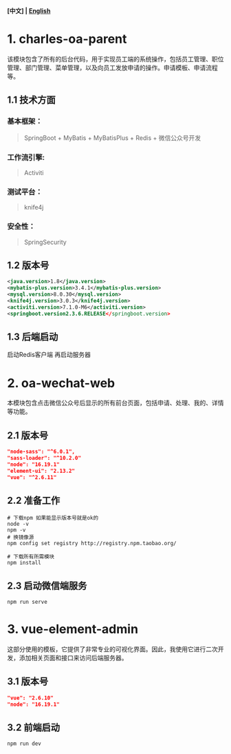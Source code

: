 **[中文] | [English](./README.md)**
# 1. charles-oa-parent
该模块包含了所有的后台代码，用于实现员工端的系统操作，包括员工管理、职位管理、部门管理、菜单管理，以及向员工发放申请的操作。申请模板、申请流程等。
## 1.1 技术方面
### 基本框架：
> SpringBoot + MyBatis + MyBatisPlus + Redis + 微信公众号开发
### 工作流引擎:
> Activiti
### 测试平台：
> knife4j
### 安全性：
> SpringSecurity
## 1.2 版本号
```xml
<java.version>1.8</java.version>
<mybatis-plus.version>3.4.1</mybatis-plus.version>
<mysql.version>8.0.30</mysql.version>
<knife4j.version>3.0.3</knife4j.version>
<activiti.version>7.1.0-M6</activiti.version>
<springboot.version2.3.6.RELEASE</springboot.version>
```
## 1.3 后端启动
启动Redis客户端 再启动服务器
# 2. oa-wechat-web
本模块包含点击微信公众号后显示的所有前台页面，包括申请、处理、我的、详情等功能。
## 2.1 版本号
```json
"node-sass": "^6.0.1",
"sass-loader": "^10.2.0"
"node": "16.19.1"
"element-ui": "2.13.2"
"vue": "^2.6.11"
```
## 2.2 准备工作

```shell
# 下载npm 如果能显示版本号就是ok的
node -v
npm -v
# 换镜像源
npm config set registry http://registry.npm.taobao.org/

# 下载所有所需模块
npm install
```

## 2.3 启动微信端服务

```shell
npm run serve
```
# 3. vue-element-admin
这部分使用的模板，它提供了非常专业的可视化界面。因此，我使用它进行二次开发，添加相关页面和接口来访问后端服务器。
## 3.1 版本号
```json
"vue": "2.6.10"
"node": "16.19.1"
```
## 3.2 前端启动
```shell
npm run dev
```

